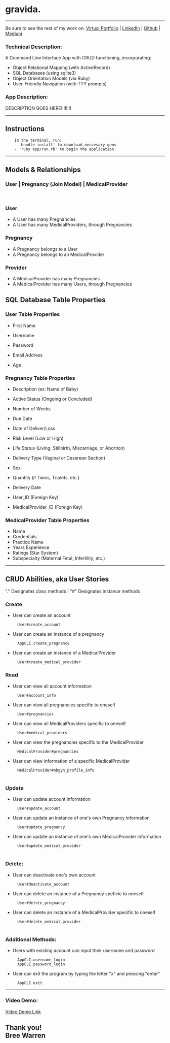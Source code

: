 # gravida.
-----
Be sure to see the rest of my work on:
[Virtual Portfolio](https://www.linkedin.com/in/bree-warren/) | [LinkedIn](https://www.linkedin.com/in/bree-warren/) |
[Github](https://github.com/breewarren) | 
[Medium](https://video.com/blahblahblah)
### Technical Description: 
A Command Line Interface App with CRUD functioning, incorporating:
* Object Relational Mapping (with ActiveRecord)
* SQL Databases (using sqlite3)
* Object Orientation Models (via Ruby)
* User-Friendly Navigation (with TTY prompts)

### App Description:
DESCRIPTION GOES HERE!!!!!!!! 

-----
## Instructions
        In the terminal, run:
        - 'bundle install' to download neccesary gems
        - 'ruby app/run.rb' to begin the application
----
## Models & Relationships

### User | Pregnancy (Join Model) | MedicalProvider
<br />

### User <br />
* A User has many Pregnancies <br />
* A User has many MedicalProviders, through Pregnancies <br />

### Pregnancy <br />
* A Pregnancy belongs to a User <br />
* A Pregnancy belongs to an MedicalProvider <br />

### Provider <br />
* A MedicalProvider has many Pregnancies <br />
* A MedicalProvider has many Users, through Pregnancies <br />

## SQL Database Table Properties
### User Table Properties
* First Name

* Username
* Password
* Email Address
* Age

### Pregnancy Table Properties
* Description (ex: Name of Baby)

* Active Status (Ongoing or Concluded)
* Number of Weeks
* Due Date
* Date of Deliver/Loss
* Risk Level (Low or High)
* Life Status (Living, Stillbirth, Miscarriage, or Abortion)
* Delivery Type (Vaginal or Ceserean Section)
* Sex
* Quantity (if Twins, Triplets, etc.)
* Delivery Date
* User_ID (Foreign Key)
* MedicalProvider_ID (Foreign Key)

### MedicalProvider Table Properties
* Name
* Credentials
* Practice Name
* Years Experience
* Ratings (Star System)
* Subspecialty (Maternal Fetal, Infertility, etc.)

--------

## CRUD Abilities, aka User Stories
"." Designates class methods | "#" Designates instance methods

### Create
* User can create an account

        User#create_account
* User can create an instance of a pregnancy

        AppCLI.create_pregnancy
* User can create an instance of a MedicalProvider
        
        User#create_medical_provider
### Read
* User can view all account information 

        User#account_info
* User can view all pregnancies specific to oneself

        User#pregnancies
* User can view all MedicalProviders specific to oneself

        User#medical_providers
* User can view the pregnancies specific to the MedicalProvider

        MedicalProvider#pregnancies
* User can view information of a specific MedicalProvider

        MedicalProvider#obgyn_profile_info
#
### Update
* User can update account information

        User#update_account
* User can update an instance of one's own Pregnancy information

        User#update_pregnancy
* User can update an instance of one's own MedicalProvider information

        User#update_medical_provider
#
### Delete:
* User can deactivate one's own account

        User#deactivate_account
* User can delete an instance of a Pregnancy speficic to oneself

        User#delete_pregnancy
* User can delete an instance of a MedicalProvider specific to oneself

        User#delete_medical_provider
#
### Additional Methods:
* Users with existing account can input their username and password 
        
        AppCLI.username_login
        AppCLI.password_login
* User can exit the program by typing the letter "x" and pressing "enter" 
        
        AppCLI.exit

-----

### Video Demo:
 [Video Demo Link](https://video.com/blahblahblah)


## Thank you! <br> Bree Warren

